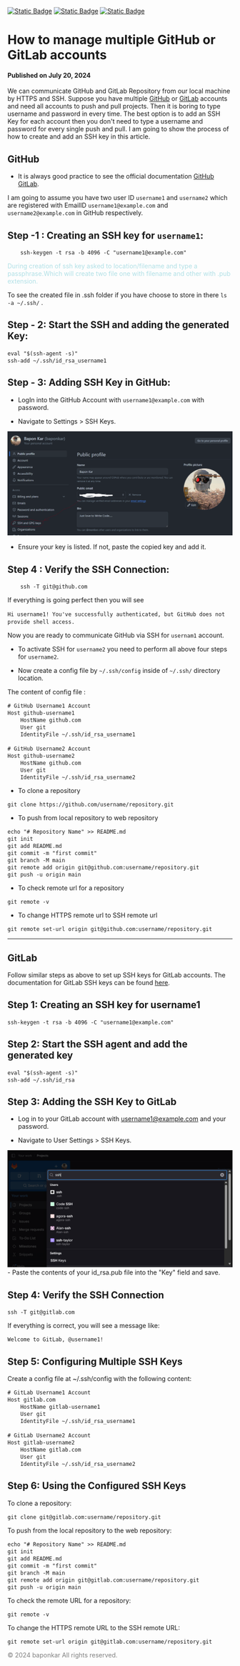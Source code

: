   <!-- primary meta tags-->
  <title>Manage Multiple GitHub/GitLab Account</title>
  <meta name="title" content="Manage Multiple GitHub/GitLab Account">
  <meta name="description" content="In this article I have shown how to manage multiple GitHub or GitLab Account by SSH Key.">

  <!--favicon-->
  <link rel="shortcut icon" href="./image/favicon.png" type="image/png">

  <!--google font link-->
  <link rel="preconnect" href="https://fonts.googleapis.com">
  <link rel="preconnect" href="https://fonts.gstatic.com" crossorigin>
  <link href="https://fonts.googleapis.com/css2?family=Inter:wght@400;500&display=swap" rel="stylesheet">

  <!--material icon font-->
  <link rel="stylesheet" href="https://fonts.googleapis.com/css2?family=Material+Symbols+Rounded:opsz,wght,FILL,GRAD@24,400,0,-25" />
  <link rel="stylesheet" href="https://fonts.google.com/icons?selected=Material+Symbols+Outlined:repeat_one_on:FILL@0;wght@400;GRAD@0;opsz@24&icon.query=repeat&icon.size=24&icon.color=%23e8eaed&icon.platform=web"/>

  <!--custom css link-->
  <link rel="stylesheet" href="./assets/css/style.css">

</head>


[![Static Badge](https://img.shields.io/badge/--maker?logo=git&labelColor=white&color=white)](https://git-scm.com/)
[![Static Badge](https://img.shields.io/badge/--maker?logo=github&logoColor=black&labelColor=white&color=white)](https://github.com)
[![Static Badge](https://img.shields.io/badge/--maker?logo=gitlab&labelColor=white&color=white)](https://gitlab.com)

# How to manage multiple GitHub or GitLab accounts
#### Published on July 20, 2024

We can communicate GitHub and GitLab Repository from our local machine by HTTPS and SSH. 
 Suppose you have multiple [GitHub](https://github.com) or [GitLab](https://gitlab.com) accounts and need all accounts to push and pull projects. Then it is boring to type username and password in every time. The best option is to add an SSH Key for each account then you don't need to type a username and password for every single push and pull. I am going to show the process of how to create and add an SSH key in this article.


## GitHub 

* It is always good practice to see the official documentation [GitHub](https://docs.github.com/en/authentication/connecting-to-github-with-ssh) [GitLab](https://docs.gitlab.com/ee/user/ssh.html).

I am going to assume you have two user ID ```username1``` and ```username2``` which are registered with EmailID ```username1@example.com``` and ```username2@example.com``` in GitHub respectively.  

## Step -1 : Creating an SSH key for ```username1```:

```(bash)
    ssh-keygen -t rsa -b 4096 -C "username1@example.com"
```

<span style="color:powderblue"> During creation of ssh key asked to location/filename and type a passphrase.Which will create two file one with filename and other with .pub extension.
 </span>

 To see the created file in .ssh folder if you have choose to store in there  ```ls -a ~/.ssh/``` .

##  Step - 2: Start the SSH and adding the generated Key:

```(bash)
eval "$(ssh-agent -s)"
ssh-add ~/.ssh/id_rsa_username1
```

##  Step - 3: Adding SSH Key in GitHub:
- LogIn into the GitHub Account with ```username1@example.com``` with password.

- Navigate to Settings > SSH Keys.

<img src="./images/set_ssh_in_github.png" alt="Add SSH in GitHub" max-width="1080px" height="auto">

- Ensure your key is listed. If not, paste the copied key and add it.

## Step 4 : Verify the SSH Connection:

```(bash)
    ssh -T git@github.com
```

If everything is going perfect then you will see 

`Hi username1! You've successfully authenticated, but GitHub does not provide shell access.`


Now you are ready to communicate GitHub via SSH for ```usernam1``` account.

* To activate SSH for  ```username2``` you need to perform all above four steps for `username2`.

* Now create a config file by ```~/.ssh/config``` inside of `~/.ssh/` directory location.

The content of config file :
```(bash)
# GitHub Username1 Account
Host github-username1
    HostName github.com
    User git
    IdentityFile ~/.ssh/id_rsa_username1

# GitHub Username2 Account
Host github-username2
    HostName github.com
    User git
    IdentityFile ~/.ssh/id_rsa_username2
```

* To clone a repository
```(bash)
git clone https://github.com/username/repository.git
```

* To push from local repository to web repository
```(bash)
echo "# Repository Name" >> README.md
git init
git add README.md
git commit -m "first commit"
git branch -M main
git remote add origin git@github.com:username/repository.git
git push -u origin main
```

* To check remote url for a repository

```
git remote -v
```

* To change HTTPS remote url to SSH remote url
```
git remote set-url origin git@github.com:username/repository.git
```

------------------------------------------------
## GitLab

Follow similar steps as above to set up SSH keys for GitLab accounts. The documentation for GitLab SSH keys can be found [here](https://docs.gitlab.com/ee/user/ssh.html).

## Step 1: Creating an SSH key for username1
```
ssh-keygen -t rsa -b 4096 -C "username1@example.com"
```

## Step 2: Start the SSH agent and add the generated key

```
eval "$(ssh-agent -s)"
ssh-add ~/.ssh/id_rsa
```

## Step 3: Adding the SSH Key to GitLab

- Log in to your GitLab account with username1@example.com and your password.

- Navigate to User Settings > SSH Keys.

<img src="./images/add_ssh_in_gitlab.png" max-width="1080" height="auto" alt="Add SSH key in GitLab">
- Paste the contents of your id_rsa.pub file into the "Key" field and save.


## Step 4: Verify the SSH Connection 
```
ssh -T git@gitlab.com
```

If everything is correct, you will see a message like:
```
Welcome to GitLab, @username1!
```

## Step 5: Configuring Multiple SSH Keys
Create a config file at ~/.ssh/config with the following content:

```
# GitLab Username1 Account
Host gitlab.com
    HostName gitlab-username1
    User git
    IdentityFile ~/.ssh/id_rsa_username1

# GitLab Username2 Account
Host gitlab-username2
    HostName gitlab.com
    User git
    IdentityFile ~/.ssh/id_rsa_username2
```

## Step 6: Using the Configured SSH Keys
To clone a repository:

```
git clone git@gitlab.com:username/repository.git
```

To push from the local repository to the web repository:
```
echo "# Repository Name" >> README.md
git init
git add README.md
git commit -m "first commit"
git branch -M main
git remote add origin git@gitlab.com:username/repository.git
git push -u origin main
```

To check the remote URL for a repository:
```
git remote -v
```

To change the HTTPS remote URL to the SSH remote URL:

```
git remote set-url origin git@gitlab.com:username/repository.git
```

<span style="color:grey; "> © 2024 baponkar  All rights reserved. </span>
